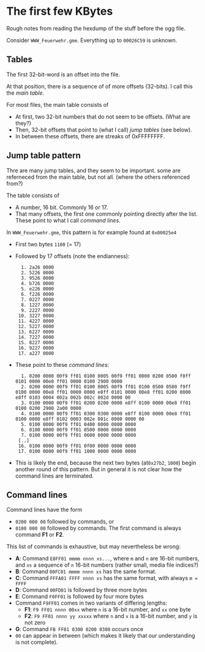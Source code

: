 The first few KBytes
====================

Rough notes from reading the hexdump of the stuff before the ogg file.

Consider `WWW_Feuerwehr.gme`. Everything up to `00026C59` is unknown.

Tables
------

The first 32-bit-word is an offset into the file.

At that position, there is a sequence of of more offsets (32-bits). I call this the *main table*.

For most files, the main table consists of
 * At first, two 32-bit numbers that do not seem to be offsets. (What are they?)
 * Then, 32-bit offsets that point to (what I call) *jump tables* (see below).
 * In between these offsets, there are streaks of 0xFFFFFFFF.

Jump table pattern
------------------

Thre are many jump tables, and they seem to be important. some are referneced from the main table, but not all. (where the others referenced from?)

The table consists of
 * A number,  16 bit. Commonly 16 or 17.
 * That many offsets, the first one commonly pointing directly after the list. These point to what I call *command lines*.

In `WWW_Feuerwehr.gme`, this pattern is for example found at `0x00025e4`
 * First two bytes `1100` (= 17)
 * Followed by 17 offsets (note the endianness):

         1. 2a26 0000
         2. 5226 0000
         3. 9526 0000
         4. b726 0000
         5. e226 0000
         6. f226 0000
         7. 0227 0000
         8. 1227 0000
         9. 2227 0000
        10. 3227 0000
        11. 4227 0000
        12. 5227 0000
        13. 6227 0000
        14. 7227 0000
        15. 8227 0000
        16. 9227 0000
        17. a227 0000

 * These point to these *command lines*:

         1. 0200 0000 00f9 ff01 0100 0005 00f9 ff01 0000 0200 0500 f0ff 0101 0000 00e8 ff01 0000 0100 2900 0000
         2. 0200 0000 00f9 ff01 0100 0005 00f9 ff01 0100 0500 0500 f9ff 0100 0000 00e8 ff01 0000 0000 e8ff 0101 0000 00e8 ff01 0200 0000 e8ff 0103 0004 002a 002b 002c 002d 0000 00
         3. 0100 0000 00f9 ff01 0200 0200 0000 e8ff 0100 0000 00e8 ff01 0100 0200 2900 2a00 0000
         4. 0100 0000 00f9 ff01 0300 0300 0000 e8ff 0100 0000 00e8 ff01 0100 0000 e8ff 0102 0003 002e 001c 0008 0000 00
         5. 0100 0000 00f9 ff01 0400 0000 0000 0000
         6. 0100 0000 00f9 ff01 0500 0000 0000 0000
         7. 0100 0000 00f9 ff01 0600 0000 0000 0000
        [..]
        16. 0100 0000 00f9 ff01 0f00 0000 0000 0000
        17. 0100 0000 00f9 ff01 1000 0000 0000 0000

  * This is likely the end, because the next two bytes (at`0x27b2`, `1000`) begin another round of this pattern. But in general it is not clear how the command lines are terminated.

Command lines
-------------

Command lines have the form
 * `0200 000 00` followed by commands, or
 * `0100 000 00` followed by commands.
The first command is always command **F1** or **F2**.

This list of commands is exhaustive, but may nevertheless be wrong:
 * **A**: Command `E8FF01 mmmm nnnn xs...`, where `m` and `n` are 16-bit numbers, and `xs` a sequence of `n` 16-bit numbers (rather small, media file indices?)
 * **B**: Command `00FC01 mmmm nnnn xs` has the same format.
 * **C**: Command `FFFA01 FFFF nnnn xs` has the same format, with always `m = FFFF`
 * **D**: Command `00FD01` is followed by three more bytes
 * **E**: Command `F0FF01` is followed by four more bytes
 * Command `F9FF01` comes in two variants of differing lengths:
   - **F1**: `F9 FF01 nnnn 00xx` where `n` is a 16-bit number, and `xx` one byte
   - **F2**: `F9 FF01 nnnn yy xxxxx` where `n` and `x` is a 16-bit number, and `y` is not zero
 * **G**: Command `FB FF01 0300 0200 0300` occurs once
 * `00` can appear in between (which makes it likely that our understanding is not complete).

